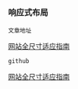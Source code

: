 ### 响应式布局
`文章地址`

[网站全尺寸适应指南](https://juejin.cn/post/6975845418265477150#heading-9)


`github`


[网站全尺寸适应指南](https://github.com/blank-flag/adaptar)
